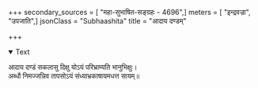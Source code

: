 +++
secondary_sources = [ "महा-सुभाषित-सङ्ग्रहः - 4696",]
meters = [ "इन्द्रवज्रा", "उपजाति",]
jsonClass = "Subhaashita"
title = "आदाय दण्डम्"

+++

<details open><summary>Text</summary>

आदाय दण्डं सकलासु दिक्षु योऽयं परिभ्राम्यति भानुभिक्षुः।  
अब्धौ निमज्जन्निव तापसोऽयं संध्याभ्रकाषायमधत्त सायम्॥
</details>
